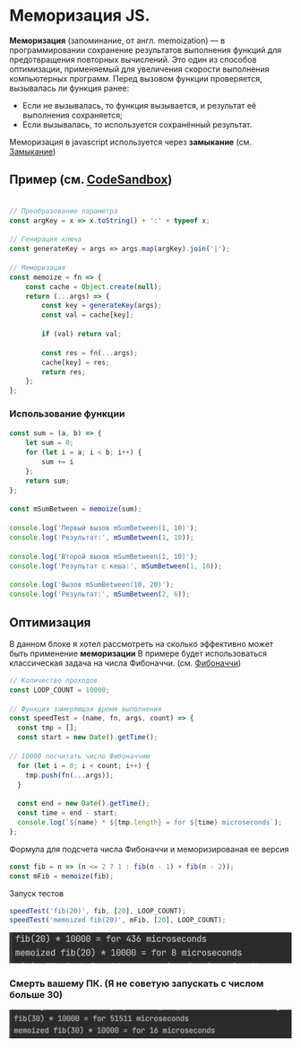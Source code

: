 # Меморизация JS. 

**Меморизация** (запоминание, от англ. memoization) — в программировании сохранение результатов выполнения функций для предотвращения повторных вычислений. 
Это один из способов оптимизации, применяемый для увеличения скорости выполнения компьютерных программ. 
Перед вызовом функции проверяется, вызывалась ли функция ранее:

* Если не вызывалась, то функция вызывается, и результат её выполнения сохраняется;
* Если вызывалась, то используется сохранённый результат.

Меморизация в javascript используется через **замыкание** (см. [Замыкание](https://github.com/FreeNikita/preparation_for_inteview/blob/main/rus/404.md)) 

## Пример (см. [CodeSandbox](https://codesandbox.io/s/memoization-fkg91?file=/src/index.js))

```js

// Преобразование параметра
const argKey = x => x.toString() + ':' + typeof x;

// Генирация ключа
const generateKey = args => args.map(argKey).join('|');

// Меморизация
const memoize = fn => {
    const cache = Object.create(null);
    return (...args) => {
        const key = generateKey(args);
        const val = cache[key];
        
        if (val) return val;
        
        const res = fn(...args);
        cache[key] = res;
        return res;
    };
};
```

### Использование функции

```js
const sum = (a, b) => {
    let sum = 0;
    for (let i = a; i < b; i++) {
        sum += i
    };
    return sum;
};

const mSumBetween = memoize(sum);

console.log('Первый вызов mSumBetween(1, 10)');
console.log('Результат:', mSumBetween(1, 10));

console.log('Второй вызов mSumBetween(1, 10)');
console.log('Результат с кеша:', mSumBetween(1, 10));

console.log('Вызов mSumBetween(10, 20)');
console.log('Результат:', mSumBetween(2, 6));
```


## Оптимизация 

В данном блоке я хотел рассмотреть на сколько эффективно может быть применение **меморизации**
В примере будет использоваться классическая задача на числа Фибоначчи.
(см. [Фибоначчи](https://github.com/FreeNikita/preparation_for_inteview/blob/main/rus/404.md))

```js
// Количество проходов
const LOOP_COUNT = 10000;

// Функция замеряющая фремя выполнения
const speedTest = (name, fn, args, count) => {
  const tmp = [];
  const start = new Date().getTime();
  
// 10000 посчитать число Фибоначчию
  for (let i = 0; i < count; i++) {
    tmp.push(fn(...args));
  }
  
  const end = new Date().getTime();
  const time = end - start;
  console.log(`${name} * ${tmp.length} = for ${time} microseconds`);
};
```

Формула для подсчета числа Фибоначчи и меморизированая ее версия 
```js
const fib = n => (n <= 2 ? 1 : fib(n - 1) + fib(n - 2));
const mFib = memoize(fib);
```

Запуск тестов
```js
speedTest('fib(20)', fib, [20], LOOP_COUNT); 
speedTest('memoized fib(20)', mFib, [20], LOOP_COUNT);
```

![First_example](./images/first_example.png)

### Смерть вашему ПК. (Я не советую запускать с числом больше 30)

![First_example](./images/second_example.png)
